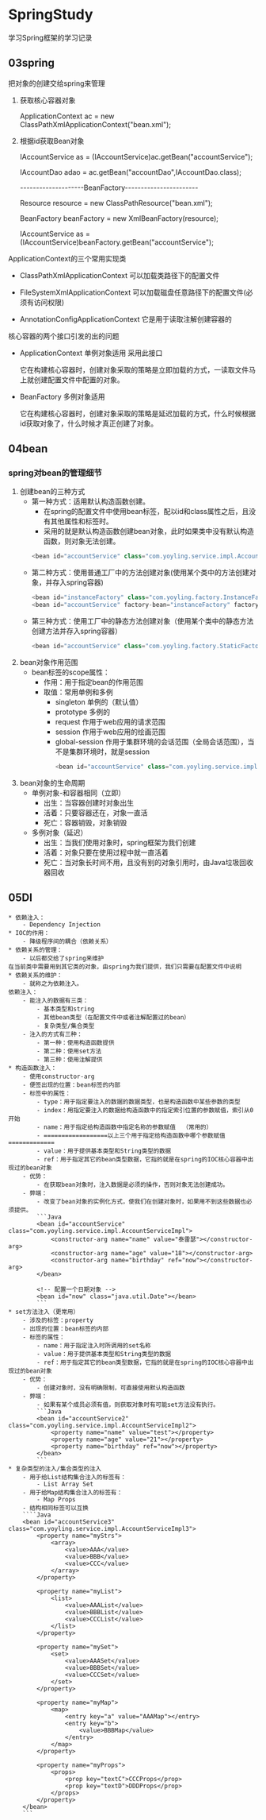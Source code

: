 # SpringStudy

学习Spring框架的学习记录

## 03spring

把对象的创建交给spring来管理

 1. 获取核心容器对象

    ApplicationContext ac = new ClassPathXmlApplicationContext("bean.xml");

2. 根据id获取Bean对象

   IAccountService as = (IAccountService)ac.getBean("accountService");

   IAccountDao adao = ac.getBean("accountDao",IAccountDao.class);

   

   --------------------BeanFactory-----------------------

   Resource resource = new ClassPathResource("bean.xml");

   BeanFactory beanFactory = new XmlBeanFactory(resource);

   IAccountService as = (IAccountService)beanFactory.getBean("accountService");

ApplicationContext的三个常用实现类

* ClassPathXmlApplicationContext  可以加载类路径下的配置文件

* FileSystemXmlApplicationContext  可以加载磁盘任意路径下的配置文件(必须有访问权限)

* AnnotationConfigApplicationContext  它是用于读取注解创建容器的

核心容器的两个接口引发的出的问题

* ApplicationContext       单例对象适用      采用此接口

  它在构建核心容器时，创建对象采取的策略是立即加载的方式，一读取文件马上就创建配置文件中配置的对象。

* BeanFactory              多例对象适用

  它在构建核心容器时，创建对象采取的策略是延迟加载的方式，什么时候根据id获取对象了，什么时候才真正创建了对象。
         

## 04bean

### spring对bean的管理细节
1. 创建bean的三种方式
    * 第一种方式：适用默认构造函数创建。
        - 在spring的配置文件中使用bean标签，配以id和class属性之后，且没有其他属性和标签时。
        - 采用的就是默认构造函数创建bean对象，此时如果类中没有默认构造函数，则对象无法创建。
        ```Java
        <bean id="accountService" class="com.yoyling.service.impl.AccountServiceImpl"></bean>
        ```
    * 第二种方式：使用普通工厂中的方法创建对象(使用某个类中的方法创建对象，并存入spring容器)
        ```Java
        <bean id="instanceFactory" class="com.yoyling.factory.InstanceFactory"></bean>
        <bean id="accountService" factory-bean="instanceFactory" factory-method="getAccountService"></bean>
        ```
    * 第三种方式：使用工厂中的静态方法创建对象（使用某个类中的静态方法创建方法并存入spring容器）
        ```Java
        <bean id="accountService" class="com.yoyling.factory.StaticFactory"></bean>
        ```
2. bean对象作用范围
    * bean标签的scope属性：
        - 作用：用于指定bean的作用范围
        - 取值：常用单例和多例
            * singleton 单例的（默认值）
            * prototype 多例的
            * request 作用于web应用的请求范围
            * session 作用于web应用的绘画范围
            * global-session 作用于集群环境的会话范围（全局会话范围），当不是集群环境时，就是session
                ```Java
                <bean id="accountService" class="com.yoyling.service.impl.AccountServiceImpl" scope="prototype"></bean>
                ```
3. bean对象的生命周期
    * 单例对象-和容器相同（立即）
        - 出生：当容器创建时对象出生
        - 活着：只要容器还在，对象一直活
        - 死亡：容器销毁，对象销毁
    * 多例对象（延迟）
        - 出生：当我们使用对象时，spring框架为我们创建
        - 活着：对象只要在使用过程中就一直活着
        - 死亡：当对象长时间不用，且没有别的对象引用时，由Java垃圾回收器回收
## 05DI
    * 依赖注入：
        - Dependency Injection
    * IOC的作用：
        - 降级程序间的耦合（依赖关系）
    * 依赖关系的管理：
        - 以后都交给了spring来维护
    在当前类中需要用到其它类的对象，由spring为我们提供，我们只需要在配置文件中说明
    * 依赖关系的维护：
        - 就称之为依赖注入。
    依赖注入：
        - 能注入的数据有三类：
            - 基本类型和string
            - 其他bean类型（在配置文件中或者注解配置过的bean）
            - 复杂类型/集合类型
        - 注入的方式有三种：
            - 第一种：使用构造函数提供
            - 第二种：使用set方法
            - 第三种：使用注解提供
    * 构造函数注入：
        - 使用constructor-arg
        - 便签出现的位置：bean标签的内部
        - 标签中的属性：
            - type：用于指定要注入的数据的数据类型，也是构造函数中某些参数的类型
            - index：用指定要注入的数据给构造函数中的指定索引位置的参数赋值，索引从0开始
            - name：用于指定给构造函数中指定名称的参数赋值  （常用的）
            - ==================以上三个用于指定给构造函数中哪个参数赋值=============
            - value：用于提供基本类型和String类型的数据
            - ref：用于指定其它的bean类型数据，它指的就是在spring的IOC核心容器中出现过的bean对象 
        - 优势：
            - 在获取bean对象时，注入数据是必须的操作，否则对象无法创建成功。
        - 弊端：
            - 改变了bean对象的实例化方式，使我们在创建对象时，如果用不到这些数据也必须提供。
            ```Java
            <bean id="accountService" class="com.yoyling.service.impl.AccountServiceImpl">
                <constructor-arg name="name" value="泰雷瑟"></constructor-arg>
                <constructor-arg name="age" value="18"></constructor-arg>
                <constructor-arg name="birthday" ref="now"></constructor-arg>
            </bean>

            <!-- 配置一个日期对象 -->
            <bean id="now" class="java.util.Date"></bean>
            ```
    * set方法注入（更常用）
        - 涉及的标签：property
        - 出现的位置：bean标签的内部
        - 标签的属性：
            - name：用于指定注入时所调用的set名称
            - value：用于提供基本类型和String类型的数据
            - ref：用于指定其它的bean类型数据，它指的就是在spring的IOC核心容器中出现过的bean对象
        - 优势：
            - 创建对象时，没有明确限制，可直接使用默认构造函数
        - 弊端：
            - 如果有某个成员必须有值，则获取对象时有可能set方法没有执行。
            ```Java
            <bean id="accountService2" class="com.yoyling.service.impl.AccountServiceImpl2">
                <property name="name" value="test"></property>
                <property name="age" value="21"></property>
                <property name="birthday" ref="now"></property>
            </bean>
            ```
    * 复杂类型的注入/集合类型的注入
        - 用于给List结构集合注入的标签有：
            - List Array Set
        - 用于给Map结构集合注入的标签有：
            - Map Props
        - 结构相同标签可以互换
        ````Java
        <bean id="accountService3" class="com.yoyling.service.impl.AccountServiceImpl3">
            <property name="myStrs">
                <array>
                    <value>AAA</value>
                    <value>BBB</value>
                    <value>CCC</value>
                </array>
            </property>

            <property name="myList">
                <list>
                    <value>AAAList</value>
                    <value>BBBList</value>
                    <value>CCCList</value>
                </list>
            </property>

            <property name="mySet">
                <set>
                    <value>AAASet</value>
                    <value>BBBSet</value>
                    <value>CCCSet</value>
                </set>
            </property>

            <property name="myMap">
                <map>
                    <entry key="a" value="AAAMap"></entry>
                    <entry key="b">
                        <value>BBBMap</value>
                    </entry>
                </map>
            </property>

            <property name="myProps">
                <props>
                    <prop key="textC">CCCProps</prop>
                    <prop key="textD">DDDProps</prop>
                </props>
            </property>
        </bean>
        ```
